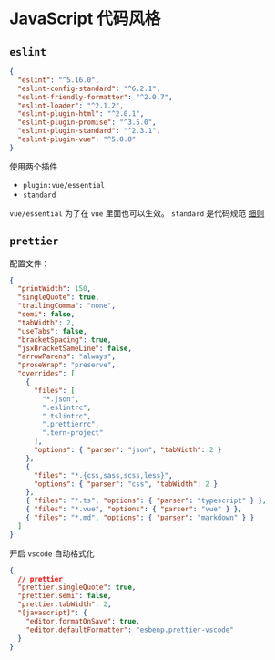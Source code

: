 # JavaScript 代码风格

## `eslint`

```json
{
  "eslint": "^5.16.0",
  "eslint-config-standard": "^6.2.1",
  "eslint-friendly-formatter": "^2.0.7",
  "eslint-loader": "^2.1.2",
  "eslint-plugin-html": "^2.0.1",
  "eslint-plugin-promise": "^3.5.0",
  "eslint-plugin-standard": "^2.3.1",
  "eslint-plugin-vue": "^5.0.0"
}
```

使用两个插件

- `plugin:vue/essential`
- `standard`

`vue/essential` 为了在 `vue` 里面也可以生效。
`standard` 是代码规范 [细则](https://github.com/standard/standard/blob/master/docs/RULES-zhcn.md#javascript-standard-style)

## `prettier`

配置文件：

```json
{
  "printWidth": 150,
  "singleQuote": true,
  "trailingComma": "none",
  "semi": false,
  "tabWidth": 2,
  "useTabs": false,
  "bracketSpacing": true,
  "jsxBracketSameLine": false,
  "arrowParens": "always",
  "proseWrap": "preserve",
  "overrides": [
    {
      "files": [
        "*.json",
        ".eslintrc",
        ".tslintrc",
        ".prettierrc",
        ".tern-project"
      ],
      "options": { "parser": "json", "tabWidth": 2 }
    },
    {
      "files": "*.{css,sass,scss,less}",
      "options": { "parser": "css", "tabWidth": 2 }
    },
    { "files": "*.ts", "options": { "parser": "typescript" } },
    { "files": "*.vue", "options": { "parser": "vue" } },
    { "files": "*.md", "options": { "parser": "markdown" } }
  ]
}
```

开启 `vscode` 自动格式化

```json
{
  // prettier
  "prettier.singleQuote": true,
  "prettier.semi": false,
  "prettier.tabWidth": 2,
  "[javascript]": {
    "editor.formatOnSave": true,
    "editor.defaultFormatter": "esbenp.prettier-vscode"
  }
}
```
